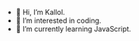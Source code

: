 - 👋 Hi, I’m Kallol.
- 👀 I’m interested in coding.
- 🌱 I’m currently learning JavaScript.

<!---
Official-Kallol/Official-Kallol is a ✨ special ✨ repository because its `README.md` (this file) appears on your GitHub profile.
You can click the Preview link to take a look at your changes.
--->
